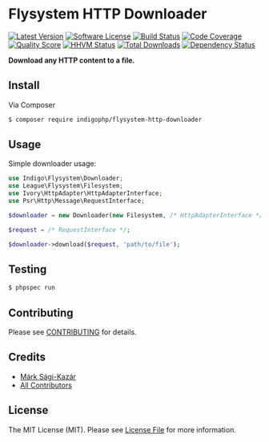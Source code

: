 # Flysystem HTTP Downloader

[![Latest Version](https://img.shields.io/github/release/indigophp/flysystem-http-downloader.svg?style=flat-square)](https://github.com/indigophp/flysystem-http-downloader/releases)
[![Software License](https://img.shields.io/badge/license-MIT-brightgreen.svg?style=flat-square)](LICENSE)
[![Build Status](https://img.shields.io/travis/indigophp/flysystem-http-downloader.svg?style=flat-square)](https://travis-ci.org/indigophp/flysystem-http-downloader)
[![Code Coverage](https://img.shields.io/scrutinizer/coverage/g/indigophp/flysystem-http-downloader.svg?style=flat-square)](https://scrutinizer-ci.com/g/indigophp/flysystem-http-downloader)
[![Quality Score](https://img.shields.io/scrutinizer/g/indigophp/flysystem-http-downloader.svg?style=flat-square)](https://scrutinizer-ci.com/g/indigophp/flysystem-http-downloader)
[![HHVM Status](https://img.shields.io/hhvm/indigophp/flysystem-http-downloader.svg?style=flat-square)](http://hhvm.h4cc.de/package/indigophp/flysystem-http-downloader)
[![Total Downloads](https://img.shields.io/packagist/dt/indigophp/flysystem-http-downloader.svg?style=flat-square)](https://packagist.org/packages/indigophp/flysystem-http-downloader)
[![Dependency Status](https://img.shields.io/versioneye/d/php/indigophp:flysystem-http-downloader.svg?style=flat-square)](https://www.versioneye.com/php/indigophp:flysystem-http-downloader)

**Download any HTTP content to a file.**


## Install

Via Composer

``` bash
$ composer require indigophp/flysystem-http-downloader
```


## Usage

Simple downloader usage:

``` php
use Indigo\Flysystem\Downloader;
use League\Flysystem\Filesystem;
use Ivory\HttpAdapter\HttpAdapterInterface;
use Psr\Http\Message\RequestInterface;

$downloader = new Downloader(new Filesystem, /* HttpAdapterInterface */);

$request = /* RequestInterface */;

$downloader->download($request, 'path/to/file');
```


## Testing

``` bash
$ phpspec run
```


## Contributing

Please see [CONTRIBUTING](CONTRIBUTING.md) for details.


## Credits

- [Márk Sági-Kazár](https://github.com/sagikazarmark)
- [All Contributors](https://github.com/indigophp/flysystem-http-downloader/contributors)


## License

The MIT License (MIT). Please see [License File](LICENSE) for more information.
